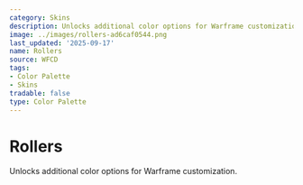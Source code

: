 ```yaml
---
category: Skins
description: Unlocks additional color options for Warframe customization.
image: ../images/rollers-ad6caf0544.png
last_updated: '2025-09-17'
name: Rollers
source: WFCD
tags:
- Color Palette
- Skins
tradable: false
type: Color Palette
---
```


# Rollers

Unlocks additional color options for Warframe customization.

